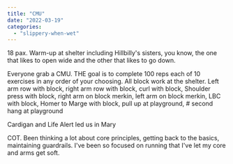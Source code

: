 ```yaml
---
title: "CMU"
date: "2022-03-19"
categories: 
  - "slippery-when-wet"
---
```


18 pax. Warm-up at shelter including Hillbilly's sisters, you know, the one that likes to open wide and the other that likes to go down.

Everyone grab a CMU. THE goal is to complete 100 reps each of 10 exercises in any order of your choosing. All block work at the shelter. Left arm row with block, right arm row with block, curl with block, Shoulder press with block, right arm on block merkin, left arm on block merkin, LBC with block, Homer to Marge with block, pull up at playground, # second hang at playground

Cardigan and Life Alert led us in Mary

COT. Been thinking a lot about core principles, getting back to the basics, maintaining guardrails. I've been so focused on running that I've let my core and arms get soft.

